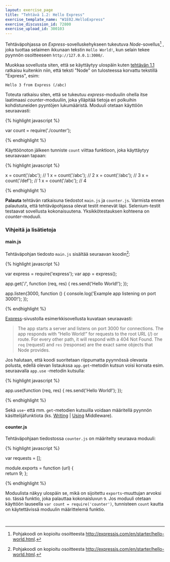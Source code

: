 ```yaml
---
layout: exercise_page
title: "Tehtävä 1.2: Hello Express"
exercise_template_name: "W1E02.HelloExpress"
exercise_discussion_id: 72800
exercise_upload_id: 300103
---
```


Tehtäväpohjassa on *Express*-sovelluskehykseen tukeutuva *Node*-sovellus[^1] , joka tuottaa selaimen ikkunaan tekstin `Hello World!`, kun selain tekee pyynnön osoitteeseen `http://127.0.0.1:3000/`. 

[^1]: Pohjakoodi on kopioitu osoitteesta <http://expressjs.com/en/starter/hello-world.html>. 

Muokkaa sovellusta siten, että se käyttäytyy ulospäin kuten [tehtävän 1.1](../tehtava11) ratkaisu kuitenkin niin, että teksti "Node" on tulosteessa korvattu tekstillä "Express", esim:

~~~
Hello 3 from Express (/abc)
~~~

Toteuta ratkaisu siten, että se tukeutuu *express*-moduulin ohella itse laatimaasi *counter*-moduuliin, joka ylläpitää tietoja eri polkuihin kohdistuneiden pyyntöjen lukumääristä. Moduuli otetaan käyttöön seuraavasti:


{% highlight javascript %}

var count = require('./counter');

{% endhighlight %}

Käyttöönoton jälkeen tunniste `count` viittaa funktioon, joka käyttäytyy seuraavaan tapaan:


{% highlight javascript %}

x = count('/abc'); // 1
x = count('/abc'); // 2
x = count('/abc'); // 3
x = count('/def'); // 1
x = count('/abc'); // 4

{% endhighlight %}


**Palauta** tehtävän ratkaisuna tiedostot `main.js` ja `counter.js`. Varmista ennen palautusta, että tehtäväpohjassa olevat testit menevät läpi. Selenium-testit testaavat sovellusta kokonaisuutena. Yksikkötestauksen kohteena on *counter*-moduuli.


### Vihjeitä ja lisätietoja

#### main.js

Tehtäväpohjan tiedosto `main.js` sisältää seuraavan koodin[^1]:


{% highlight javascript %}

var express = require('express');
var app = express();

app.get('/', function (req, res) {
    res.send('Hello World!');
});

app.listen(3000, function () {
    console.log('Example app listening on port 3000!');
});

{% endhighlight %}


[Express][express]-sivustolla esimerkkisovellusta kuvataan seuraavasti:

> The app starts a server and listens on port 3000 for connections. The app responds with “Hello World!” for requests to the root URL (/) or route. For every other path, it will respond with a 404 Not Found. The `req` (request) and `res` (response) are the exact same objects that Node provides. 

[express]: http://expressjs.com

Jos halutaan, että koodi suoritetaan riippumatta pyynnössä olevasta polusta, edellä olevan listaukssa `app.get`-metodin kutsun voisi korvata  esim. seuraavalla `app.use` -metodin kutsulla: 

{% highlight javascript %}

app.use(function (req, res) {
    res.send('Hello World!');
});

{% endhighlight %}

Sekä `use`- että mm. `get`-metodien kutsuilla voidaan määritellä pyynnön käsittelijäfunktiota (ks. [Writing][writing] \| [Using][using] Middleware).

[writing]: http://expressjs.com/en/guide/writing-middleware.html
[using]: http://expressjs.com/en/guide/using-middleware.html


#### counter.js

Tehtäväpohjaan tiedostossa `counter.js` on määritelty seuraava moduuli: 


{% highlight javascript %}

var requests = [];

module.exports = function (url) {    
    return 9;
};

{% endhighlight %}


Moduulista näkyy ulospäin se, mikä on sijoitettu `exports`-muuttujan arvoksi so. tässä funktio, joka palauttaa kokonaisluvun `9`. Jos moduuli otetaan käyttöön lauseella `var count = require('counter')`, tunnisteen `count` kautta on käytettävissä moduulin määrittelemä funktio.


<br/>
